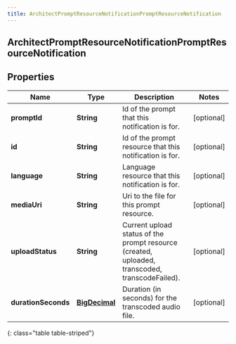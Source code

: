 ```yaml
---
title: ArchitectPromptResourceNotificationPromptResourceNotification
---
```


## ArchitectPromptResourceNotificationPromptResourceNotification

## Properties

| Name                | Type                                                 | Description                                                                                    | Notes      |
| ------------------- | ---------------------------------------------------- | ---------------------------------------------------------------------------------------------- | ---------- |
| **promptId**        | <!----><!---->**String**<!---->                      | Id of the prompt that this notification is for.                                                | [optional] |
| **id**              | <!----><!---->**String**<!---->                      | Id of the prompt resource that this notification is for.                                       | [optional] |
| **language**        | <!----><!---->**String**<!---->                      | Language resource that this notification is for.                                               | [optional] |
| **mediaUri**        | <!----><!---->**String**<!---->                      | Uri to the file for this prompt resource.                                                      | [optional] |
| **uploadStatus**    | <!----><!---->**String**<!---->                      | Current upload status of the prompt resource (created, uploaded, transcoded, transcodeFailed). | [optional] |
| **durationSeconds** | <!----><!---->[**BigDecimal**](BigDecimal.md)<!----> | Duration (in seconds) for the transcoded audio file.                                           | [optional] |

{: class="table table-striped"}
